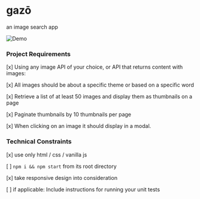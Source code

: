 # gazō 

an image search app

![Demo](https://media.giphy.com/media/VGV6bQXKKhunOsCHwn/giphy.gif)



### Project Requirements
[x] Using any image API of your choice, or API that returns content with images:

  [x] All images should be about a specific theme or based on a specific word

  [x] Retrieve a list of at least 50 images and display them as thumbnails on a page

  [x] Paginate thumbnails by 10 thumbnails per page

  [x] When clicking on an image it should display in a modal.

### Technical Constraints
[x] use only html / css / vanilla js 

[ ] `npm i && npm start` from its root directory

[x] take responsive design into consideration

[ ] if applicable: Include instructions for running your unit tests

